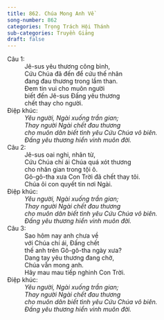 ```yaml
---
title: 862. Chúa Mong Anh Về
song-number: 862
categories: Trọng Trách Hội Thánh
sub-categories: Truyền Giảng
draft: false
---
```

<dl><dt>Câu 1:</dt><dd data-verse="1">Jê-sus yêu thương công bình, <br/>Cứu Chúa đã đến để cứu thế nhân <br/>đang đau thương trong lầm than. <br/>Đem tin vui cho muôn người <br/>biết đến Jê-sus Đấng yêu thương <br/>chết thay cho người. </dd><dt>Điệp khúc:</dt><dd data-chorus="1"><em>Yêu người, Ngài xuống trần gian; <br/>Thay người Ngài chết đau thương <br/>cho muôn dân biết tình yêu Cứu Chúa vô biên. <br/>Đấng yêu thương hiển vinh muôn đời. </em></dd><dt>Câu 2:</dt><dd data-verse="2">Jê-sus oai nghi, nhân từ, <br/>Cứu Chúa chí ái Chúa quá xót thương <br/>cho nhân gian trong tội ô. <br/>Gô-gô-tha xưa Con Trời đã chết thay tôi. <br/>Chúa ôi con quyết tin nơi Ngài. </dd><dt>Điệp khúc:</dt><dd data-chorus="1"><em>Yêu người, Ngài xuống trần gian; <br/>Thay người Ngài chết đau thương <br/>cho muôn dân biết tình yêu Cứu Chúa vô biên. <br/>Đấng yêu thương hiển vinh muôn đời. </em></dd><dt>Câu 3:</dt><dd data-verse="3">Sao hôm nay anh chưa về <br/>với Chúa chí ái, Đấng chết <br/>thế anh trên Gô-gô-tha ngày xưa? <br/>Dang tay yêu thương đang chờ, <br/>Chúa vẫn mong anh. <br/>Hãy mau mau tiếp nghinh Con Trời. </dd><dt>Điệp khúc:</dt><dd data-chorus="1"><em>Yêu người, Ngài xuống trần gian; <br/>Thay người Ngài chết đau thương <br/>cho muôn dân biết tình yêu Cứu Chúa vô biên. <br/>Đấng yêu thương hiển vinh muôn đời. </em></dd></dl>